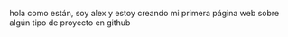 hola como están, soy alex y estoy creando mi primera página web sobre algún tipo de proyecto en github
